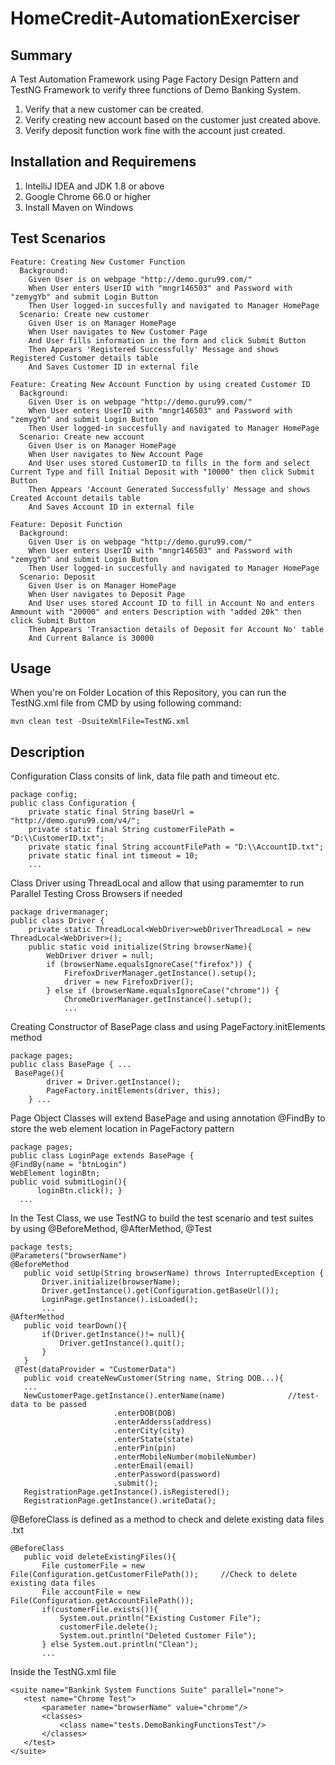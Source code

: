 # HomeCredit-AutomationExerciser

## Summary
A Test Automation Framework using Page Factory Design Pattern and TestNG Framework to verify three functions of Demo Banking System.

1. Verify that a new customer can be created.
2. Verify creating new account based on the customer just created above.
3. Verify deposit function work fine with the account just created.

## Installation and Requiremens

1. IntelliJ IDEA and JDK 1.8 or above
2. Google Chrome 66.0 or higher
3. Install Maven on Windows

## Test Scenarios
```
Feature: Creating New Customer Function
  Background:
    Given User is on webpage "http://demo.guru99.com/"
    When User enters UserID with "mngr146503" and Password with "zemygYb" and submit Login Button
    Then User logged-in succesfully and navigated to Manager HomePage
  Scenario: Create new customer
    Given User is on Manager HomePage
    When User navigates to New Customer Page
    And User fills information in the form and click Submit Button
    Then Appears 'Registered Successfully' Message and shows Registered Customer details table
    And Saves Customer ID in external file 
```
        
```
Feature: Creating New Account Function by using created Customer ID
  Background:
    Given User is on webpage "http://demo.guru99.com/"
    When User enters UserID with "mngr146503" and Password with "zemygYb" and submit Login Button
    Then User logged-in succesfully and navigated to Manager HomePage
  Scenario: Create new account
    Given User is on Manager HomePage
    When User navigates to New Account Page
    And User uses stored CustomerID to fills in the form and select Current Type and fill Initial Deposit with "10000" then click Submit Button
    Then Appears 'Account Generated Successfully' Message and shows Created Account details table
    And Saves Account ID in external file
```
```
Feature: Deposit Function
  Background:
    Given User is on webpage "http://demo.guru99.com/"
    When User enters UserID with "mngr146503" and Password with "zemygYb" and submit Login Button
    Then User logged-in succesfully and navigated to Manager HomePage
  Scenario: Deposit
    Given User is on Manager HomePage
    When User navigates to Deposit Page
    And User uses stored Account ID to fill in Account No and enters Ammount with "20000" and enters Description with "added 20k" then click Submit Button
    Then Appears 'Transaction details of Deposit for Account No' table
    And Current Balance is 30000
```   

        
        

## Usage

When you're on Folder Location of this Repository, you can run the TestNG.xml file from CMD by using following command:

```
mvn clean test -DsuiteXmlFile=TestNG.xml
```

## Description

Configuration Class consits of link, data file path and timeout etc.
```
package config;
public class Configuration {
    private static final String baseUrl = "http://demo.guru99.com/v4/";
    private static final String customerFilePath = "D:\\CustomerID.txt";
    private static final String accountFilePath = "D:\\AccountID.txt";
    private static final int timeout = 10;
    ...
```

Class Driver using ThreadLocal and allow that using paramemter to run Parallel Testing Cross Browsers if needed
```
package drivermanager;
public class Driver {
    private static ThreadLocal<WebDriver>webDriverThreadLocal = new ThreadLocal<WebDriver>();
    public static void initialize(String browserName){
        WebDriver driver = null;
        if (browserName.equalsIgnoreCase("firefox")) {
            FirefoxDriverManager.getInstance().setup();
            driver = new FirefoxDriver();
        } else if (browserName.equalsIgnoreCase("chrome")) {
            ChromeDriverManager.getInstance().setup();
            ...
```

Creating Constructor of BasePage class and using PageFactory.initElements method 
```
package pages;
public class BasePage { ...
 BasePage(){
        driver = Driver.getInstance();
        PageFactory.initElements(driver, this);
    } ...
 ```
 
 Page Object Classes will extend BasePage and using annotation @FindBy to store the web element location in PageFactory pattern
  ```
package pages;
public class LoginPage extends BasePage {
@FindBy(name = "btnLogin")
WebElement loginBtn;
public void submitLogin(){
        loginBtn.click(); }
    ...
 ```   
 
 In the Test Class, we use TestNG to build the test scenario and test suites by using @BeforeMethod, @AfterMethod, @Test
 ```
package tests;
@Parameters("browserName")
@BeforeMethod
    public void setUp(String browserName) throws InterruptedException {
        Driver.initialize(browserName);
        Driver.getInstance().get(Configuration.getBaseUrl());
        LoginPage.getInstance().isLoaded();
        ...
 @AfterMethod
    public void tearDown(){
        if(Driver.getInstance()!= null){
            Driver.getInstance().quit();
        }
    }
  @Test(dataProvider = "CustomerData")
    public void createNewCustomer(String name, String DOB...){  
    ...
    NewCustomerPage.getInstance().enterName(name)              //test-data to be passed
                        .enterDOB(DOB)
                        .enterAdderss(address)
                        .enterCity(city)
                        .enterState(state)
                        .enterPin(pin)
                        .enterMobileNumber(mobileNumber)
                        .enterEmail(email)
                        .enterPassword(password)
                        .submit();    
    RegistrationPage.getInstance().isRegistered();            
    RegistrationPage.getInstance().writeData(); 
 ```
@BeforeClass is defined as a method to check and delete existing data files .txt
 ```
 @BeforeClass
    public void deleteExistingFiles(){
        File customerFile = new File(Configuration.getCustomerFilePath());     //Check to delete existing data files
        File accountFile = new File(Configuration.getAccountFilePath());
        if(customerFile.exists()){
            System.out.println("Existing Customer File");
            customerFile.delete();
            System.out.println("Deleted Customer File");
        } else System.out.println("Clean");
        ...
 ```
 Inside the TestNG.xml file 
 ```
 <suite name="Bankink System Functions Suite" parallel="none">
    <test name="Chrome Test">
        <parameter name="browserName" value="chrome"/>
        <classes>
            <class name="tests.DemoBankingFunctionsTest"/>
        </classes>
    </test>
</suite>
```
 
